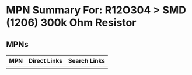 



# MPN Summary For: R12O304 > SMD (1206) 300k Ohm Resistor

## MPNs
  

|MPN|Direct Links|Search Links|
| :--- | :--- | :--- |
||||
